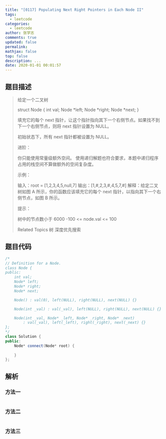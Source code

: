 ```yaml
---
title: "[0117] Populating Next Right Pointers in Each Node II"
tags:
  - leetcode
categories:
  - leetcode
author: 张学志
comments: true
updated: false
permalink:
mathjax: false
top: false
description: ...
date: 2020-01-01 00:01:57
---
```


## 题目描述

> 给定一个二叉树 
> 
> struct Node {
> int val;
> Node *left;
> Node *right;
> Node *next;
> } 
> 
> 填充它的每个 next 指针，让这个指针指向其下一个右侧节点。如果找不到下一个右侧节点，则将 next 指针设置为 NULL。 
> 
> 初始状态下，所有 next 指针都被设置为 NULL。 
> 
> 
> 
> 进阶： 
> 
> 
> 你只能使用常量级额外空间。 
> 使用递归解题也符合要求，本题中递归程序占用的栈空间不算做额外的空间复杂度。 
> 
> 
> 
> 
> 示例： 
> 
> 
> 
> 输入：root = [1,2,3,4,5,null,7]
> 输出：[1,#,2,3,#,4,5,7,#]
> 解释：给定二叉树如图 A 所示，你的函数应该填充它的每个 next 指针，以指向其下一个右侧节点，如图 B 所示。 
> 
> 
> 
> 提示： 
> 
> 
> 树中的节点数小于 6000 
> -100 <= node.val <= 100 
> 
> 
> 
> 
> 
> 
> Related Topics 树 深度优先搜索

## 题目代码

```cpp
/*
// Definition for a Node.
class Node {
public:
    int val;
    Node* left;
    Node* right;
    Node* next;

    Node() : val(0), left(NULL), right(NULL), next(NULL) {}

    Node(int _val) : val(_val), left(NULL), right(NULL), next(NULL) {}

    Node(int _val, Node* _left, Node* _right, Node* _next)
        : val(_val), left(_left), right(_right), next(_next) {}
};
*/
class Solution {
public:
    Node* connect(Node* root) {
        
    }
};
```

## 解析

### 方法一

```cpp

```

### 方法二

```cpp

```

### 方法三

```cpp

```

